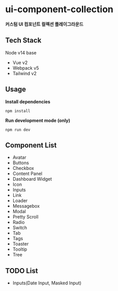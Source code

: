 # ui-component-collection
**커스텀 UI 컴포넌트 컬렉션 플레이그라운드**

## Tech Stack
Node v14 base
- Vue v2
- Webpack v5
- Tailwind v2

## Usage
**Install dependencies**
```
npm install
```

**Run development mode (only)**
```
npm run dev
```

## Component List
- Avatar
- Buttons
- Checkbox
- Content Panel
- Dashboard Widget
- Icon
- Inputs 
- Link
- Loader
- Messagebox
- Modal
- Pretty Scroll
- Radio
- Switch
- Tab
- Tags 
- Toaster
- Tooltip
- Tree

## TODO List
- Inputs(Date Input, Masked Input)